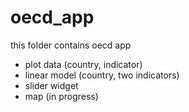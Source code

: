 # oecd_app
this folder contains oecd app
- plot data (country, indicator)
- linear model (country, two indicators)
- slider widget
- map (in progress)
